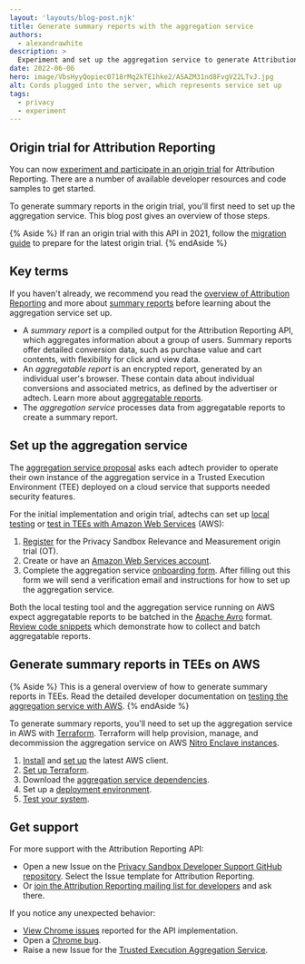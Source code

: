 ```yaml
---
layout: 'layouts/blog-post.njk'
title: Generate summary reports with the aggregation service
authors:
  - alexandrawhite
description: >
  Experiment and set up the aggregation service to generate Attribution Reporting summary reports.
date: 2022-06-06
hero: image/VbsHyyQopiec0718rMq2kTE1hke2/ASAZM31nd8FvgV22LTvJ.jpg
alt: Cords plugged into the server, which represents service set up
tags:
  - privacy
  - experiment
---
```


## Origin trial for Attribution Reporting

You can now [experiment and participate in an origin
trial](/docs/privacy-sandbox/attribution-reporting-experiment/) for Attribution
Reporting. There are a number of available developer resources and code samples
to get started.

To generate summary reports in the origin trial, you'll first need to set up
the aggregation service. This blog post gives an overview of those steps.

{% Aside %}
If ran an origin trial with this API in 2021, follow the [migration
guide](https://docs.google.com/document/d/1NY7SScCYcPc9v5wtf_fVAikFxGQTAFvwldhExN1P03Y/edit?usp=sharing)
to prepare for the latest origin trial.
{% endAside %}

## Key terms

If you haven't already, we recommend you read the [overview of Attribution
Reporting](/docs/privacy-sandbox/attribution-reporting-introduction/) and more
about [summary reports](/docs/privacy-sandbox/attribution-reporting/summary-reports/)
before learning about the aggregation service set up.

*  A _summary report_ is a compiled output for the Attribution Reporting API,
   which aggregates information about a group of users. Summary reports offer
   detailed conversion data, such as purchase value and cart contents, with flexibility for click and view data.
*  An _aggregatable report_ is an encrypted report, generated by an individual
   user's browser. These contain data about individual conversions and
   associated metrics, as defined by the advertiser or adtech. Learn more about
   [aggregatable reports](https://github.com/WICG/conversion-measurement-api/blob/main/AGGREGATE.md).
*  The _aggregation service_ processes data from aggregatable reports to
   create a summary report.

## Set up the aggregation service

The [aggregation service
proposal](https://github.com/WICG/conversion-measurement-api/blob/main/AGGREGATION_SERVICE_TEE.md)
asks each adtech provider to operate their own instance of the aggregation
service in a Trusted Execution Environment (TEE) deployed on a cloud service
that supports needed security features.

For the initial implementation and origin trial, adtechs can set up
[local testing](https://github.com/google/trusted-execution-aggregation-service/#set-up-local-testing)
or [test in TEEs with Amazon Web Services](https://github.com/google/trusted-execution-aggregation-service/#test-on-aws-with-support-for-encrypted-reports) (AWS):

1. [Register](/origintrials/#/view_trial/771241436187197441) for the Privacy Sandbox Relevance and Measurement origin trial (OT).
1. Create or have an [Amazon Web Services account](https://portal.aws.amazon.com/gp/aws/developer/registration/index.html).
1. Complete the aggregation service
   [onboarding form](https://forms.gle/EHoecersGKhpcLPNA). After filling out
   this form we will send a verification email and instructions for how to set
   up the aggregation service.

Both the local testing tool and the aggregation service running on AWS expect
aggregatable reports to be batched in the
[Apache Avro](https://avro.apache.org/) format.
[Review code snippets](https://github.com/google/trusted-execution-aggregation-service/blob/main/COLLECTING.md)
which demonstrate how to collect and batch aggregatable reports.


##  Generate summary reports in TEEs on AWS

{% Aside %}
This is a general overview of how to generate summary reports in TEEs. Read the
detailed developer documentation on [testing the aggregation service with
AWS](https://github.com/google/trusted-execution-aggregation-service/#test-on-aws-with-support-for-encrypted-reports).
{% endAside %}

To generate summary reports, you'll need to set up the aggregation service in
AWS with [Terraform](https://www.terraform.io/). Terraform will help provision,
manage, and decommission the aggregation service on AWS
[Nitro Enclave instances](https://aws.amazon.com/ec2/nitro/nitro-enclaves/).

1. [Install](https://docs.aws.amazon.com/cli/latest/userguide/getting-started-install.html)
   and [set up](https://docs.aws.amazon.com/cli/latest/userguide/cli-configure-quickstart.html)
   the latest AWS client.
2. [Set up Terraform](https://github.com/google/trusted-execution-aggregation-service/#set-up-terraform).
3. Download the [aggregation service
   dependencies](https://github.com/google/trusted-execution-aggregation-service/#download-dependencies).
4. Set up a [deployment
   environment](https://github.com/google/trusted-execution-aggregation-service/#set-up-your-deployment-environment).
5. [Test your
   system](https://github.com/google/trusted-execution-aggregation-service/#testing-the-system).

## Get support

For more support with the Attribution Reporting API:

*  Open a new Issue on the [Privacy Sandbox Developer Support GitHub
   repository](https://github.com/GoogleChromeLabs/privacy-sandbox-dev-support/issues/new/choose).
   Select the Issue template for Attribution Reporting.
*  Or [join the Attribution Reporting mailing list for
   developers](https://groups.google.com/u/1/a/chromium.org/g/attribution-reporting-api-dev)
   and ask there.

If you notice any unexpected behavior:

*  [View Chrome
   issues](https://bugs.chromium.org/p/chromium/issues/list?q=component%3AInternals%3EConversionMeasurement) reported for the API implementation.
*  Open a [Chrome bug](https://crbug.com/new).
*  Raise a new Issue for the [Trusted Execution Aggregation
   Service](https://github.com/google/trusted-execution-aggregation-service/issues).
